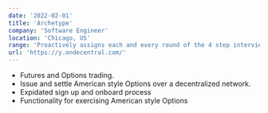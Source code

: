 ```yaml
---
date: '2022-02-01'
title: 'Archetype'
company: 'Software Engineer'
location: 'Chicago, US'
range: 'Proactively assigns each and every round of the 4 step interview process. Finds a time that works best for both parties, knowing talented individuals are going to have busy schedules'
url: 'https://y.ondecentral.com/'
---
```


- Futures and Options trading.
- Issue and settle American style Options over a decentralized network.
- Expidated sign up and onboard process
- Functionality for exercising American style Options
